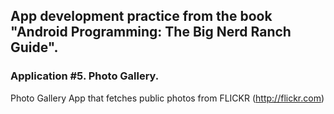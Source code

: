 ## App development practice from the book "Android Programming: The Big Nerd Ranch Guide".
### Application #5. Photo Gallery.

Photo Gallery App that fetches public photos from FLICKR (http://flickr.com)